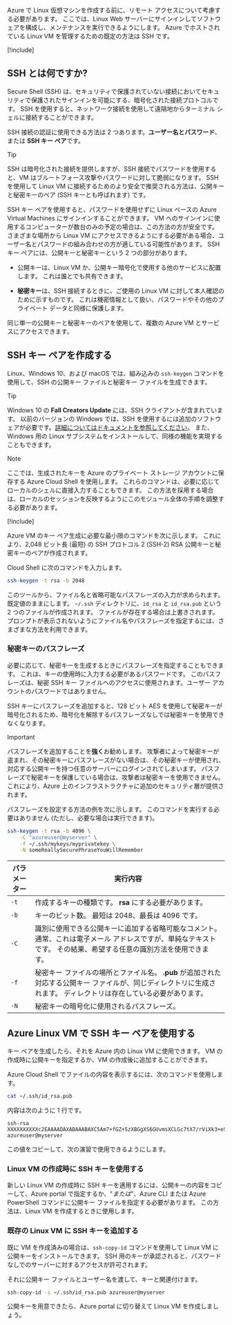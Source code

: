 Azure で Linux 仮想マシンを作成する前に、リモート アクセスについて考慮する必要があります。 ここでは、Linux Web サーバーにサインインしてソフトウェアを構成し、メンテナンスを実行できるようにします。 Azure でホストされている Linux VM を管理するための既定の方法は SSH です。

<!-- Activate the sandbox -->
[!include[](../../../includes/azure-sandbox-activate.md)]

## <a name="what-is-ssh"></a>SSH とは何ですか?

Secure Shell (SSH) は、セキュリティで保護されていない接続においてセキュリティで保護されたサインインを可能にする、暗号化された接続プロトコルです。 SSH を使用すると、ネットワーク接続を使用して遠隔地からターミナル シェルに接続することができます。

SSH 接続の認証に使用できる方法は 2 つあります。**ユーザー名とパスワード**、または **SSH キー ペア**です。

> [!TIP]
> SSH は暗号化された接続を提供しますが、SSH 接続でパスワードを使用すると、VM はブルートフォース攻撃やパスワードに対して脆弱になります。 SSH を使用して Linux VM に接続するためのより安全で推奨される方法は、公開キーと秘密キーのペア (SSH キーとも呼ばれます) です。

SSH キー ペアを使用すると、パスワードを使用せずに Linux ベースの Azure Virtual Machines にサインインすることができます。 VM へのサインインに使用するコンピューターが数台のみの予定の場合は、この方法の方が安全です。 さまざまな場所から Linux VM にアクセスできるようにする必要がある場合、ユーザー名とパスワードの組み合わせの方が適している可能性があります。 SSH キー ペアには、公開キーと秘密キーという 2 つの部分があります。

* 公開キーは、Linux VM か、公開キー暗号化で使用する他のサービスに配置します。 これは誰とでも共有できます。

* **秘密キー**は、SSH 接続するときに、ご使用の Linux VM に対して本人確認のために示すものです。 これは機密情報として扱い、パスワードやその他のプライベート データと同様に保護します。

同じ単一の公開キーと秘密キーのペアを使用して、複数の Azure VM とサービスにアクセスできます。

## <a name="create-the-ssh-key-pair"></a>SSH キー ペアを作成する

Linux、Windows 10、および macOS では、組み込みの `ssh-keygen` コマンドを使用して、SSH の公開キー ファイルと秘密キー ファイルを生成できます。

> [!TIP]
> Windows 10 の **Fall Creators Update** には、SSH クライアントが含まれています。 以前のバージョンの Windows では、SSH を使用するには追加のソフトウェアが必要です。[詳細についてはドキュメントを参照してください](https://docs.microsoft.com/azure/virtual-machines/linux/ssh-from-windows)。 また、Windows 用の Linux サブシステムをインストールして、同様の機能を実現することもできます。

> [!NOTE]
> ここでは、生成されたキーを Azure のプライベート ストレージ アカウントに保存する Azure Cloud Shell を使用します。 これらのコマンドは、必要に応じてローカルのシェルに直接入力することもできます。 この方法を採用する場合は、ローカルのセッションを反映するようにこのモジュール全体の手順を調整する必要があります。

[!include[](../../../includes/azure-sandbox-activate.md)]

Azure VM のキー ペア生成に必要な最小限のコマンドを次に示します。 これにより、2,048 ビット長 (最短) の SSH プロトコル 2 (SSH-2) RSA 公開キーと秘密キーのペアが作成されます。

Cloud Shell に次のコマンドを入力します。

```bash
ssh-keygen -t rsa -b 2048
```

このツールから、ファイル名と省略可能なパスフレーズの入力が求められます。 既定値のままにします。 `~/.ssh` ディレクトリに、`id_rsa` と `id_rsa.pub` という 2 つのファイルが作成されます。 ファイルが存在する場合は上書きされます。 プロンプトが表示されないようにファイル名やパスフレーズを指定するには、さまざまな方法を利用できます。

### <a name="private-key-passphrase"></a>秘密キーのパスフレーズ

必要に応じて、秘密キーを生成するときにパスフレーズを指定することもできます。 これは、キーの使用時に入力する必要があるパスワードです。 このパスフレーズは、秘密 SSH キー ファイルへのアクセスに使用されます。ユーザー アカウントのパスワードではありません。

SSH キーにパスフレーズを追加すると、128 ビット AES を使用して秘密キーが暗号化されるため、暗号化を解除するパスフレーズなしでは秘密キーを使用できなくなります。

> [!IMPORTANT]
> パスフレーズを追加することを**強く**お勧めします。 攻撃者によって秘密キーが盗まれ、その秘密キーにパスフレーズがない場合は、その秘密キーが使用され、対応する公開キーを持つ任意のサーバーにログインされてしまいます。 パスフレーズで秘密キーを保護している場合は、攻撃者は秘密キーを使用できません。 これにより、Azure 上のインフラストラクチャに追加のセキュリティ層が提供されます。

パスフレーズを設定する方法の例を次に示します。 このコマンドを実行する必要はありません (ただし、必要な場合は実行できます)。

```bash
ssh-keygen -t rsa -b 4096 \
    -C "azureuser@myserver" \
    -f ~/.ssh/mykeys/myprivatekey \
    -N someReallySecurePhraseYouWillRemember
```

| パラメーター | 実行内容 |
|-----------|--------------|
| `-t` | 作成するキーの種類です。 **rsa** にする必要があります。 |
| `-b` | キーのビット数。 最短は 2048、最長は 4096 です。 |
| `-C` | 識別に使用できる公開キーに追加する省略可能なコメント。 通常、これは電子メール アドレスですが、単純なテキストです。 その結果、希望する任意の識別方法を使用できます。 |
| `-f` | 秘密キー ファイルの場所とファイル名。 **.pub** が追加された対応する公開キー ファイルが、同じディレクトリに生成されます。 ディレクトリは存在している必要があります。 |
| `-N` | 秘密キーの暗号化に使用されるパスフレーズ。 |

## <a name="use-the-ssh-key-pair-with-an-azure-linux-vm"></a>Azure Linux VM で SSH キー ペアを使用する

キー ペアを生成したら、それを Azure 内の Linux VM に使用できます。 VM の作成時に公開キーを指定するか、VM の作成後に追加することができます。

Azure Cloud Shell でファイルの内容を表示するには、次のコマンドを使用します。

```bash
cat ~/.ssh/id_rsa.pub
```

内容は次のように 1 行です。

```output
ssh-rsa XXXXXXXXXXc2EAAAADAXABAAABAXC5Am7+fGZ+5zXBGgXS6GUvmsXCLGc7tX7/rViXk3+eShZzaXnt75gUmT1I2f75zFn2hlAIDGKWf4g12KWcZxy81TniUOTjUsVlwPymXUXxESL/UfJKfbdstBhTOdy5EG9rYWA0K43SJmwPhH28BpoLfXXXXXGX/ilsXXXXXKgRLiJ2W19MzXHp8z3Lxw7r9wx3HaVlP4XiFv9U4hGcp8RMI1MP1nNesFlOBpG4pV2bJRBTXNXeY4l6F8WZ3C4kuf8XxOo08mXaTpvZ3T1841altmNTZCcPkXuMrBjYSJbA8npoXAXNwiivyoe3X2KMXXXXXdXXXXXXXXXXCXXXXX/ azureuser@myserver
```

この値をコピーして、次の演習で使用できるようにします。

### <a name="use-the-ssh-key-when-creating-a-linux-vm"></a>Linux VM の作成時に SSH キーを使用する

新しい Linux VM の作成時に SSH キーを適用するには、公開キーの内容をコピーして、Azure portal で指定するか、"_または_"、Azure CLI または Azure PowerShell コマンドに公開キー ファイルを指定する必要があります。 この方法は、Linux VM を作成するときに使用します。

### <a name="add-the-ssh-key-to-an-existing-linux-vm"></a>既存の Linux VM に SSH キーを追加する

既に VM を作成済みの場合は、`ssh-copy-id` コマンドを使用して Linux VM に公開キーをインストールできます。 SSH 用のキーが承認されると、パスワードなしでのサーバーに対するアクセスが許可されます。

それに公開キー ファイルとユーザー名を渡して、キーと関連付けます。

```bash
ssh-copy-id -i ~/.ssh/id_rsa.pub azureuser@myserver
```

公開キーを用意できたら、Azure portal に切り替えて Linux VM を作成しましょう。
